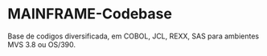 # MAINFRAME-Codebase
Base de codigos diversificada, em COBOL, JCL, REXX, SAS para ambientes MVS 3.8 ou OS/390. 
